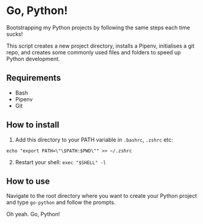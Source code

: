 # Go, Python!

Bootstrapping my Python projects by following the same steps each time sucks! 

This script creates a new project directory, installs a Pipenv, initialises a git repo, and creates some commonly used files and folders to speed up Python development. 

## Requirements

* Bash
* Pipenv
* Git

## How to install

1. Add this directory to your PATH variable in `.bashrc`, `.zshrc` etc:

```echo "export PATH=\"\$PATH:$PWD\"" >> ~/.zshrc```

2. Restart your shell: `exec "$SHELL" -l`

## How to use

Navigate to the root directory where you want to create your Python project and type `go-python` and follow the prompts.

Oh yeah. Go, Python!
